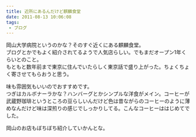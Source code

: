 ```yaml
---
title: 近所にあるんだけど麒麟食堂
date: 2011-08-13 10:06:08
tags: 
 - ブログ
---
```


岡山大学病院というのかな？そのすぐ近くにある麒麟食堂。<br>
ブログとかでもよく紹介されてるようで人気店らしい。でもまだオープン1年くらいとのこと。<br>
もともと数年前まで東京に住んでいたらしく東京話で盛り上がった。ちょくちょく寄させてもらおうと思う。

<!-- more -->

味も雰囲気もいいのでおすすめです。<br>
つぎはカルボナーラかな？ハンバーグとかシンプルな洋食がメイン。コーヒーが武蔵野珈琲というところの豆らしいんだけど色は昔ながらのコーヒーのように薄めなんだけど味は深煎りの感じでしっかりしてる。こんなコーヒーははじめてでした。

岡山のお店もぼちぼち紹介していかんとな。
